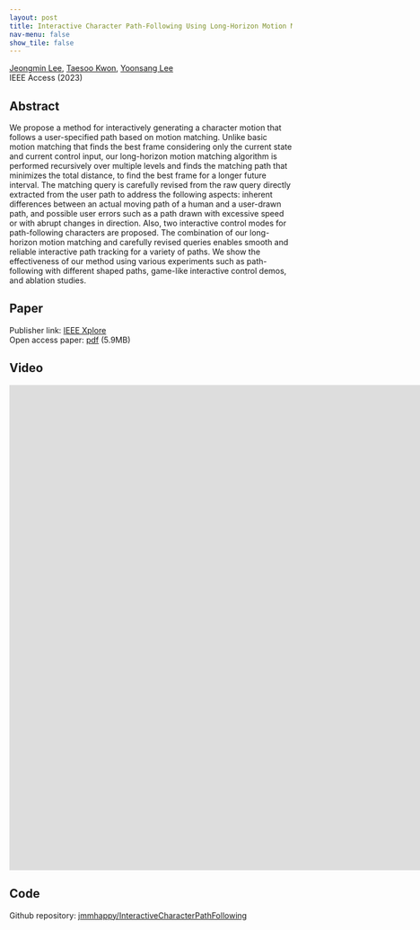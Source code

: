 ```yaml
---
layout: post
title: Interactive Character Path-Following Using Long-Horizon Motion Matching With Revised Future Queries
nav-menu: false
show_tile: false
---
```


[Jeongmin Lee](../people/jeongmin-lee.html), [Taesoo Kwon](http://calab.hanyang.ac.kr/cgi-bin/home.cgi?node=Taesoo), [Yoonsang Lee](../people/yoonsang-lee.html)  
IEEE Access (2023)

## Abstract
We propose a method for interactively generating a character motion that follows a user-specified path based on motion matching. Unlike basic motion matching that finds the best frame considering only the current state and current control input, our long-horizon motion matching algorithm is performed recursively over multiple levels and finds the matching path that minimizes the total distance, to find the best frame for a longer future interval. The matching query is carefully revised from the raw query directly extracted from the user path to address the following aspects: inherent differences between an actual moving path of a human and a user-drawn path, and possible user errors such as a path drawn with excessive speed or with abrupt changes in direction. Also, two interactive control modes for path-following characters are proposed. The combination of our long-horizon motion matching and carefully revised queries enables smooth and reliable interactive path tracking for a variety of paths. We show the effectiveness of our method using various experiments such as path-following with different shaped paths, game-like interactive control demos, and ablation studies.

## Paper
Publisher link: [IEEE Xplore](https://ieeexplore.ieee.org/document/10029373)\
Open access paper: [pdf](https://ieeexplore.ieee.org/stamp/stamp.jsp?tp=&arnumber=10029373) (5.9MB)  

## Video 
<div id="iframe_container"> <div id="iframe">
<iframe width="1536" height="864" src="https://www.youtube.com/embed/N357UBDALpw" title="Interactive Character Path-Following using Long-Horizon Motion Matching with Revised Future Queries" frameborder="0" allow="accelerometer; autoplay; clipboard-write; encrypted-media; gyroscope; picture-in-picture; web-share" allowfullscreen></iframe>
</div></div>  

## Code
Github repository: [jmmhappy/InteractiveCharacterPathFollowing](https://github.com/jmmhappy/InteractiveCharacterPathFollowing)
